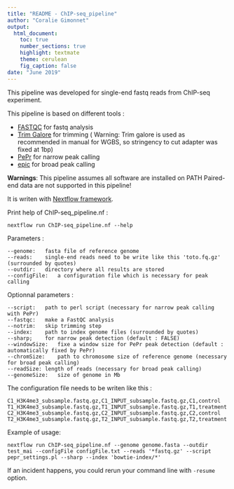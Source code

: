 ```yaml
---
title: "README - ChIP-seq_pipeline"
author: "Coralie Gimonnet"
output:
  html_document:
    toc: true
    number_sections: true
    highlight: textmate
    theme: cerulean
    fig_caption: false
date: "June 2019"
---
```


This pipeline was developed for single-end fastq reads from ChIP-seq experiment.

This pipeline is based on different tools :

- [FASTQC](https://www.bioinformatics.babraham.ac.uk/projects/fastqc/) for fastq analysis
- [Trim Galore](https://github.com/FelixKrueger/TrimGalore) for trimming (
Warning: Trim galore is used as recommended in manual for WGBS, so stringency to cut adapter was fixed at 1bp)
- [PePr](https://github.com/shawnzhangyx/PePr) for narrow peak calling
- [epic](https://github.com/biocore-ntnu/epic) for broad peak calling

**Warnings**: 
This pipeline assumes all software are installed on PATH
Paired-end data are not supported in this pipeline!


It is writen with [Nextflow framework](https://www.nextflow.io/).

Print help of ChIP-seq_pipeline.nf :

	nextflow run ChIP-seq_pipeline.nf --help

Parameters :

	--genome:	fasta file of reference genome
	--reads:	single-end reads need to be write like this 'toto.fq.gz' (surrounded by quotes)
	--outdir:	directory where all results are stored
	--configFile:	a configuration file which is necessary for peak calling

Optionnal parameters :

	--script:	path to perl script (necessary for narrow peak calling with PePr)
	--fastqc:	make a FastQC analysis
	--notrim:	skip trimming step
	--index:	path to index genome files (surrounded by quotes)
	--sharp;	for narrow peak detection (default : FALSE)
	--windowSize:	fixe a window size for PePr peak detection (default : automatically fixed by PePr)
	--chromSize:	path to chromosome size of reference genome (necessary for broad peak calling)
	--readSize:	length of reads (necessary for broad peak calling)
	--genomeSize:	size of genome in Mb



The configuration file needs to be writen like this :

	C1_H3K4me3_subsample.fastq.gz,C1_INPUT_subsample.fastq.gz,C1,control
	T1_H3K4me3_subsample.fastq.gz,T1_INPUT_subsample.fastq.gz,T1,treatment
	C2_H3K4me3_subsample.fastq.gz,C2_INPUT_subsample.fastq.gz,C2,control
	T2_H3K4me3_subsample.fastq.gz,T2_INPUT_subsample.fastq.gz,T2,treatment


Example of usage:

	nextflow run ChIP-seq_pipeline.nf --genome genome.fasta --outdir test_mai --configFile configFile.txt --reads '*fastq.gz' --script pepr_settings.pl --sharp --index 'bowtie-index/*' 


If an incident happens, you could rerun your command line with `-resume` option.